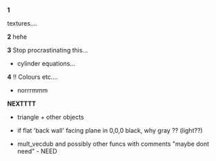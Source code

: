 

**1**

textures....


**2**
hehe


**3**
Stop procrastinating this... 
- cylinder equations...




**4**
!! Colours etc....
- norrrmmm




**NEXTTTT**

- triangle + other objects


- if flat 'back wall' facing plane in 0,0,0 black, why gray ?? (light??)

- mult_vecdub and possibly other funcs with comments "maybe dont need" - NEED